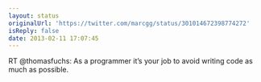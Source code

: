 ```yaml
---
layout: status
originalUrl: 'https://twitter.com/marcgg/status/301014672398774272'
isReply: false
date: 2013-02-11 17:07:45
---
```


RT @thomasfuchs: As a programmer it’s your job to avoid writing code as much as possible.

